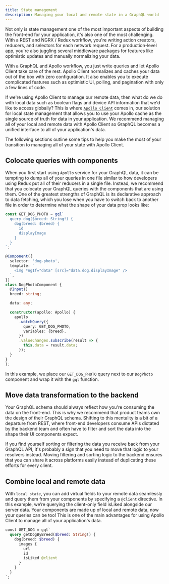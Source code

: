 ```yaml
---
title: State management
description: Managing your local and remote state in a GraphQL world
---
```


Not only is state management one of the most important aspects of building the front-end for your application, it's also one of the most challenging. With a REST and NGRX / Redux workflow, you're writing action creators, reducers, and selectors for each network request. For a production-level app, you're also juggling several middleware packages for features like optimistic updates and manually normalizing your data.

With a GraphQL and Apollo workflow, you just write queries and let Apollo Client take care of the rest. Apollo Client normalizes and caches your data out of the box with zero configuration. It also enables you to execute complicated features such as optimistic UI, polling, and pagination with only a few lines of code.

If we're using Apollo Client to manage our remote data, then what do we do with local data such as boolean flags and device API information that we'd like to access globally? This is where [`Apollo Client`](/docs/angular/basics/local-state.html) comes in, our solution for local state management that allows you to use your Apollo cache as the single source of truth for data in your application. We recommend managing all of your local and remote data with Apollo Client so GraphQL becomes a unified interface to all of your application's data.

The following sections outline some tips to help you make the most of your transition to managing all of your state with Apollo Client.

<h2 id="colocate">Colocate queries with components</h2>

When you first start using `Apollo` service for your GraphQL data, it can be tempting to dump all of your queries in one file similar to how developers using Redux put all of their reducers in a single file. Instead, we recommend that you colocate your GraphQL queries with the components that are using them. One of the greatest strengths of GraphQL is its declarative approach to data fetching, which you lose when you have to switch back to another file in order to determine what the shape of your data prop looks like:

```ts
const GET_DOG_PHOTO = gql`
  query dog($breed: String!) {
    dog(breed: $breed) {
      id
      displayImage
    }
  }
`;

@Component({
  selector: 'dog-photo',
  template: `
    <img *ngIf="data" [src]="data.dog.displayImage" />
  `,
})
class DogPhotoComponent {
  @Input()
  breed: string;

  data: any;

  constructor(apollo: Apollo) {
    apollo
      .watchQuery({
        query: GET_DOG_PHOTO,
        variables: {breed},
      })
      .valueChanges.subscribe(result => {
        this.data = result.data;
      });
  }
}
);
```

In this example, we place our `GET_DOG_PHOTO` query next to our `DogPhoto` component and wrap it with the `gql` function.

<h2 id="data-transformation">Move data transformation to the backend</h2>

Your GraphQL schema should always reflect how you're consuming the data on the front-end. This is why we recommend that product teams own the design of their GraphQL schema. Shifting to this mentality is a bit of a departure from REST, where front-end developers consume APIs dictated by the backend team and often have to filter and sort the data into the shape their UI components expect.

If you find yourself sorting or filtering the data you receive back from your GraphQL API, it's probably a sign that you need to move that logic to your resolvers instead. Moving filtering and sorting logic to the backend ensures that you can share it across platforms easily instead of duplicating these efforts for every client.

<h2 id="combine-data">Combine local and remote data</h2>

With `local state`, you can add virtual fields to your remote data seamlessly and query them from your components by specifying a `@client` directive. In this example, we’re querying the client-only field isLiked alongside our server data. Your components are made up of local and remote data, now your queries can be too! This is one of the main advantages for using Apollo Client to manage all of your application's data.

```graphql
const GET_DOG = gql`
  query getDogByBreed($breed: String!) {
    dog(breed: $breed) {
      images {
        url
        id
        isLiked @client
      }
    }
  }
`;
```
